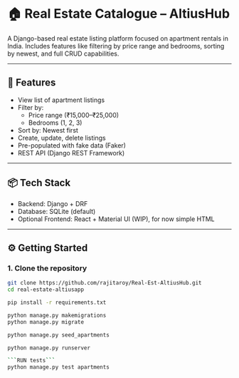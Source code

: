 # 🏠 Real Estate Catalogue – AltiusHub

A Django-based real estate listing platform focused on apartment rentals in India. Includes features like filtering by price range and bedrooms, sorting by newest, and full CRUD capabilities.

---

## 🚀 Features

- View list of apartment listings
- Filter by:
  - Price range (₹15,000–₹25,000)
  - Bedrooms (1, 2, 3)
- Sort by: Newest first
- Create, update, delete listings
- Pre-populated with fake data (Faker)
- REST API (Django REST Framework)

---

## 📦 Tech Stack

- Backend: Django + DRF
- Database: SQLite (default)
- Optional Frontend: React + Material UI (WIP), for now simple HTML

---

## ⚙️ Getting Started

### 1. Clone the repository

```bash
git clone https://github.com/rajitaroy/Real-Est-AltiusHub.git
cd real-estate-altiusapp

pip install -r requirements.txt

python manage.py makemigrations
python manage.py migrate

python manage.py seed_apartments

python manage.py runserver

```RUN tests```
python manage.py test apartments
